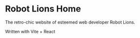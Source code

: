 # Robot Lions Home

The retro-chic website of esteemed web developer Robot Lions.

Written with Vite + React